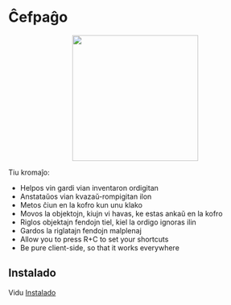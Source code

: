 # Ĉefpaĝo

<p align="center">
    <img src="https://raw.githubusercontent.com/blackd/Inventory-Profiles/all-in-one/description/output.webp" width="250px">
</p>

Tiu kromaĵo:

- Helpos vin gardi vian inventaron ordigitan
- Anstataŭos vian kvazaŭ-rompigitan ilon
- Metos ĉiun en la kofro kun unu klako
- Movos la objektojn, kiujn vi havas, ke estas ankaŭ en la kofro
- Riglos objektajn fendojn tiel, kiel la ordigo ignoras ilin
- Gardos la riglatajn fendojn malplenaj
- Allow you to press R+C to set your shortcuts
- Be pure client-side, so that it works everywhere

## Instalado

Vidu [Instalado](installation/index.md)
